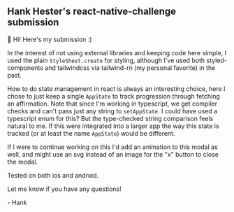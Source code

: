 ## Hank Hester's react-native-challenge submission

👋 Hi! Here's my submission :)

In the interest of not using external libraries and keeping code here simple,
I used the plain `StyleSheet.create` for styling,
although I've used both styled-components and tailwindcss via tailwind-rn (my personal favorite) in the past.

How to do state management in react is always an interesting choice,
here I chose to just keep a single `AppState` to track progression through fetching an affirmation.
Note that since I'm working in typescript, we get compiler checks and can't pass just any string to `setAppState`.
I could have used a typescript enum for this? But the type-checked string comparison feels natural to me.
If this were integrated into a larger app the way this state is tracked (or at least the name `AppState`) would be different.

If I were to continue working on this I'd add an animation to this modal as well,
and might use an svg instead of an image for the "x" button to close the modal.

Tested on both ios and android.

Let me know if you have any questions!

\- Hank